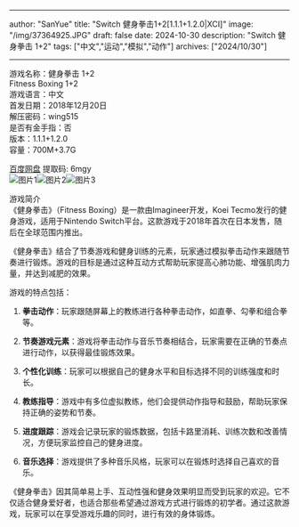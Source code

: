 
---
author: "SanYue"
title: "Switch 健身拳击1+2[1.1.1+1.2.0|XCI]"
image: "/img/37364925.JPG"
draft: false
date: 2024-10-30
description: "Switch 健身拳击 1+2"
tags: ["中文","运动","模拟","动作"]
archives: ["2024/10/30"]

---

游戏名称：健身拳击 1+2   
Fitness Boxing 1+2    
游戏语言：中文  
首发日期：2018年12月20日  
解压密码：wing515  
是否有金手指：否  
版本：1.1.1+1.2.0   
容量：700M+3.7G

[百度网盘](https://pan.baidu.com/s/1gFNmVOj0eAoTtDH_dMvQIA) 提取码: 6mgy  
![图片1](/img/0cda6307.jpg)![图片2](/img/eda959ee.JPG)![图片3](/img/75547be97e8.jfif)  

游戏简介  
《健身拳击》（Fitness Boxing）是一款由Imagineer开发，Koei Tecmo发行的健身游戏，适用于Nintendo Switch平台。这款游戏于2018年首次在日本发售，随后在全球范围内推出。

《健身拳击》结合了节奏游戏和健身训练的元素，玩家通过模拟拳击动作来跟随节奏进行锻炼。游戏的目标是通过这种互动方式帮助玩家提高心肺功能、增强肌肉力量，并达到减肥的效果。

游戏的特点包括：

1. **拳击动作**：玩家跟随屏幕上的教练进行各种拳击动作，如直拳、勾拳和组合拳等。

2. **节奏游戏元素**：游戏将拳击动作与音乐节奏相结合，玩家需要在正确的节奏点进行动作，以获得最佳锻炼效果。

3. **个性化训练**：玩家可以根据自己的健身水平和目标选择不同的训练强度和时长。

4. **教练指导**：游戏中有多位虚拟教练，他们会提供动作指导和鼓励，帮助玩家保持正确的姿势和节奏。

5. **进度跟踪**：游戏会记录玩家的锻炼数据，包括卡路里消耗、训练次数和改善情况，方便玩家监控自己的健身进度。

6. **音乐选择**：游戏提供了多种音乐风格，玩家可以在锻炼时选择自己喜欢的音乐。

《健身拳击》因其简单易上手、互动性强和健身效果明显而受到玩家的欢迎。它不仅适合健身爱好者，也适合那些希望通过游戏方式进行锻炼的初学者。通过这款游戏，玩家可以在享受游戏乐趣的同时，进行有效的身体锻炼。
